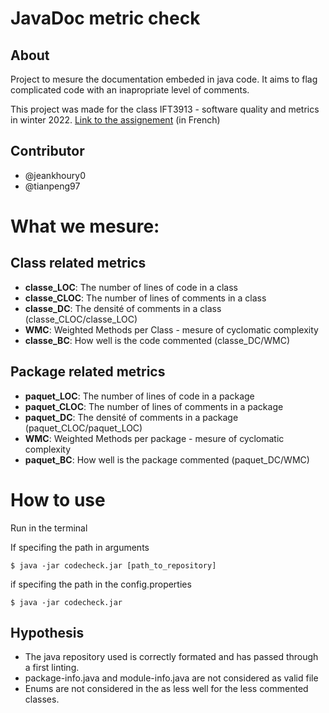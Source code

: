 # JavaDoc metric check
## About
Project to mesure the documentation embeded in java code. It aims to flag complicated code with an inapropriate level of comments. 

This project was made for the class IFT3913 - software quality and metrics in winter 2022. [Link to the assignement](https://github.com/jeankhoury0/ift3913-JavaDoc-metric-check/blob/main/TP1-Question.pdf) (in French)

## Contributor
- @jeankhoury0
- @tianpeng97
# What we mesure:
## Class related metrics
- **classe_LOC**: The number of lines of code in a class
- **classe_CLOC**: The number of lines of comments in a class
- **classe_DC**: The densité of comments in a class (classe_CLOC/classe_LOC)
- **WMC**: Weighted Methods per Class - mesure of cyclomatic complexity 
- **classe_BC**: How well is the code commented (classe_DC/WMC)

## Package related metrics
- **paquet_LOC**: The number of lines of code in a package
- **paquet_CLOC**: The number of lines of comments in a package
- **paquet_DC**: The densité of comments in a package (paquet_CLOC/paquet_LOC)
- **WMC**: Weighted Methods per package - mesure of cyclomatic complexity 
- **paquet_BC**: How well is the package commented (paquet_DC/WMC)

# How to use
Run in the terminal

If specifing the path in arguments
``` console
$ java -jar codecheck.jar [path_to_repository]
```
if specifing the path in the config.properties
```console 
$ java -jar codecheck.jar
```

## Hypothesis
- The java repository used is correctly formated and has passed through a first linting. 
- package-info.java and module-info.java are not considered as valid file
- Enums are not considered in the as less well for  the less commented classes.

